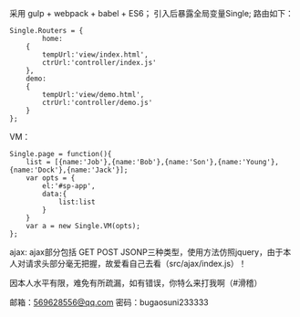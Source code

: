 
采用 gulp + webpack + babel + ES6；
引入后暴露全局变量Single;
路由如下：

    Single.Routers = {
    		home:
		{
			tempUrl:'view/index.html',
			ctrUrl:'controller/index.js'
		},
		demo:
		{
			tempUrl:'view/demo.html',
			ctrUrl:'controller/demo.js'
		}
	};
VM：

    Single.page = function(){
		list = [{name:'Job'},{name:'Bob'},{name:'Son'},{name:'Young'},{name:'Dock'},{name:'Jack'}];
		var opts = {
			el:'#sp-app',
			data:{
				list:list
			}
		}
		var a = new Single.VM(opts);
	};
ajax:
	ajax部分包括 GET POST JSONP三种类型，使用方法仿照jquery，由于本人对请求头部分毫无把握，故爱看自己去看（src/ajax/index.js）！

因本人水平有限，难免有所疏漏，如有错误，你特么来打我啊（#滑稽）

邮箱：[569628556@qq.com](569628556@qq.com)
密码：bugaosuni233333
 
